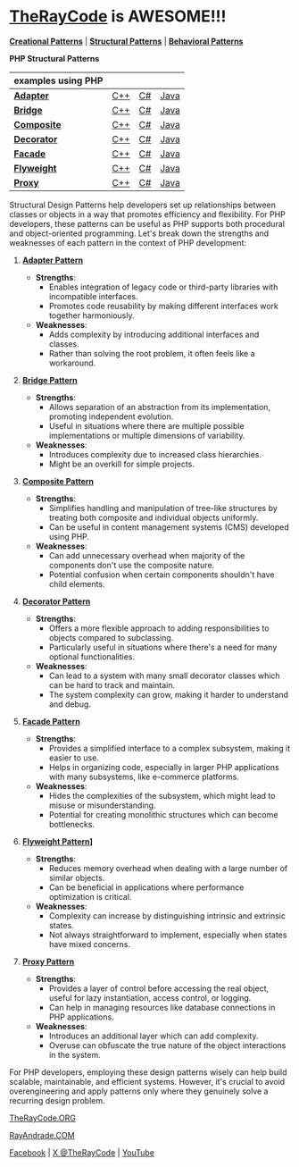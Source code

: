 # [TheRayCode](../../README.md) is AWESOME!!!

**[Creational Patterns](../Creational/README.md)** | **[Structural Patterns](../Structural/README.md)** | **[Behavioral Patterns](../Behavioral/README.md)**

**PHP Structural Patterns**

| examples using PHP | | | |
|----|---|---|---|
|**[Adapter](./Adapter/README.md)** | [C++](../../CPP/Structural/Adapter/README.md) | [C#](../../Csharp/Structural/Adapter/README.md) | [Java](../../Java/Structural/Adapter/README.md) |
|**[Bridge](./Bridge/README.md)** |[C++](../../CPP/Structural/Bridge/README.md) | [C#](../../Csharp/Structural/Bridge/README.md) | [Java](../../Java/Structural/Bridge/README.md) |
|**[Composite](./Composite/README.md)**  | [C++](../../CPP/Structural/Composite/README.md) | [C#](../../Csharp/Structural/Composite/README.md) | [Java](../../Java/Structural/Composite/README.md) |
|**[Decorator](./Decorator/README.md)** | [C++](../../CPP/Structural/Decorator/README.md) | [C#](../../Csharp/Structural/Decorator/README.md) | [Java](../../Java/Structural/Decorator/README.md) |
|**[Facade](./Facade/README.md)** | [C++](../../CPP/Structural/Facade/README.md) | [C#](../../Csharp/Structural/Facade/README.md) | [Java](../../Java/Structural/Facade/README.md) |
|**[Flyweight](./Flyweight/README.md)**  | [C++](../../CPP/Structural/Flyweight/README.md) | [C#](../../Csharp/Structural/Flyweight/README.md) | [Java](../../Java/Structural/Flyweight/README.md) |
|**[Proxy](./Proxy/README.md)**  | [C++](../../CPP/Structural/Proxy/README.md) | [C#](../../Csharp/Structural/Proxy/README.md) | [Java](../../Java/Structural/Proxy/README.md) |

Structural Design Patterns help developers set up relationships between classes or objects in a way that promotes efficiency and flexibility. For PHP developers, these patterns can be useful as PHP supports both procedural and object-oriented programming. Let's break down the strengths and weaknesses of each pattern in the context of PHP development:

1. **[Adapter Pattern](Adapter/README.md)**
    - **Strengths**: 
        - Enables integration of legacy code or third-party libraries with incompatible interfaces.
        - Promotes code reusability by making different interfaces work together harmoniously.
    - **Weaknesses**: 
        - Adds complexity by introducing additional interfaces and classes.
        - Rather than solving the root problem, it often feels like a workaround.

2. **[Bridge Pattern](Bridge/README.md)**
    - **Strengths**: 
        - Allows separation of an abstraction from its implementation, promoting independent evolution.
        - Useful in situations where there are multiple possible implementations or multiple dimensions of variability.
    - **Weaknesses**: 
        - Introduces complexity due to increased class hierarchies.
        - Might be an overkill for simple projects.

3. **[Composite Pattern](Composite/README.md)**
    - **Strengths**: 
        - Simplifies handling and manipulation of tree-like structures by treating both composite and individual objects uniformly.
        - Can be useful in content management systems (CMS) developed using PHP.
    - **Weaknesses**: 
        - Can add unnecessary overhead when majority of the components don't use the composite nature.
        - Potential confusion when certain components shouldn't have child elements.

4. **[Decorator Pattern](Decorator/README.md)**
    - **Strengths**: 
        - Offers a more flexible approach to adding responsibilities to objects compared to subclassing.
        - Particularly useful in situations where there's a need for many optional functionalities.
    - **Weaknesses**: 
        - Can lead to a system with many small decorator classes which can be hard to track and maintain.
        - The system complexity can grow, making it harder to understand and debug.

5. **[Facade Pattern](Facade/README.md)**
    - **Strengths**: 
        - Provides a simplified interface to a complex subsystem, making it easier to use.
        - Helps in organizing code, especially in larger PHP applications with many subsystems, like e-commerce platforms.
    - **Weaknesses**: 
        - Hides the complexities of the subsystem, which might lead to misuse or misunderstanding.
        - Potential for creating monolithic structures which can become bottlenecks.

6. **[Flyweight Pattern](Flyweight/README.md)]**
    - **Strengths**: 
        - Reduces memory overhead when dealing with a large number of similar objects.
        - Can be beneficial in applications where performance optimization is critical.
    - **Weaknesses**: 
        - Complexity can increase by distinguishing intrinsic and extrinsic states.
        - Not always straightforward to implement, especially when states have mixed concerns.

7. **[Proxy Pattern](Proxy/README.md)**
    - **Strengths**: 
        - Provides a layer of control before accessing the real object, useful for lazy instantiation, access control, or logging.
        - Can help in managing resources like database connections in PHP applications.
    - **Weaknesses**: 
        - Introduces an additional layer which can add complexity.
        - Overuse can obfuscate the true nature of the object interactions in the system.

For PHP developers, employing these design patterns wisely can help build scalable, maintainable, and efficient systems. However, it's crucial to avoid overengineering and apply patterns only where they genuinely solve a recurring design problem.

[TheRayCode.ORG](https://www.TheRayCode.org)

[RayAndrade.COM](https://www.RayAndrade.com)

[Facebook](https://www.facebook.com/TheRayCode/) | [X @TheRayCode](https://www.x.com/TheRayCode/) | [YouTube](https://www.youtube.com/TheRayCode/)
